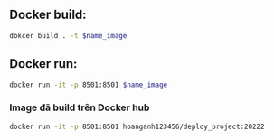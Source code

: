 ## Docker build:
```bash
dokcer build . -t $name_image
```

## Docker run:
```bash
docker run -it -p 8501:8501 $name_image
```

### Image đã build trên Docker hub
```bash
docker run -it -p 8501:8501 hoanganh123456/deploy_project:20222
```